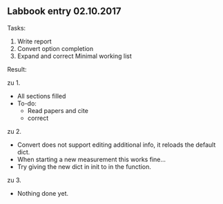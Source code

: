 ## Labbook entry 02.10.2017


Tasks:

1. Write report
2. Convert option completion
3. Expand and correct Minimal working list 


Result:

zu 1.

* All sections filled
* To-do:
  * Read papers and cite
  * correct

zu 2.

* Convert does not support editing additional info, it reloads the default dict.
* When starting a new measurement this works fine...
* Try giving the new dict in init to in the function.

zu 3.

* Nothing done yet.